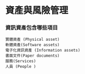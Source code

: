 # 資產與風險管理
### 資訊資產包含哪些項目
```
實體資產 (Physical asset)  
軟體資產(Software assets) 
電子化資訊資產 (Information assets) 
書面文件(Paper documents)  
服務(Services)  
人員 (People )
```
